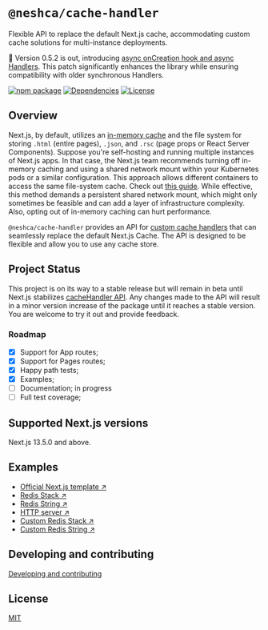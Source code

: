 # `@neshca/cache-handler`

Flexible API to replace the default Next.js cache, accommodating custom cache solutions for multi-instance deployments.

🎉 Version 0.5.2 is out, introducing [async onCreation hook and async Handlers](https://caching-tools.github.io/next-shared-cache/redis-stack). This patch significantly enhances the library while ensuring compatibility with older synchronous Handlers.

[![npm package](https://img.shields.io/npm/v/@neshca/cache-handler/latest.svg)](https://www.npmjs.com/package/@neshca/cache-handler)
[![Dependencies](https://img.shields.io/npm/dm/@neshca/cache-handler)](https://www.npmjs.com/package/@neshca/cache-handler)
[![License](https://img.shields.io/npm/l/express.svg)](https://github.com/caching-tools/next-shared-cache/blob/canary/packages/cache-handler/LICENSE)

## Overview

Next.js, by default, utilizes an [in-memory cache](https://nextjs.org/blog/next-13-2#nextjs-cache-when-self-hosted) and the file system for storing `.html` (entire pages), `.json`, and `.rsc` (page props or React Server Components). Suppose you're self-hosting and running multiple instances of Next.js apps. In that case, the Next.js team recommends turning off in-memory caching and using a shared network mount within your Kubernetes pods or a similar configuration. This approach allows different containers to access the same file-system cache. Check out [this guide](https://nextjs.org/docs/pages/building-your-application/data-fetching/incremental-static-regeneration#self-hosting-isr). While effective, this method demands a persistent shared network mount, which might only sometimes be feasible and can add a layer of infrastructure complexity. Also, opting out of in-memory caching can hurt performance.

`@neshca/cache-handler` provides an API for [custom cache handlers](https://nextjs.org/docs/app/api-reference/next-config-js/incrementalCacheHandlerPath) that can seamlessly replace the default Next.js Cache. The API is designed to be flexible and allow you to use any cache store.

## Project Status

This project is on its way to a stable release but will remain in beta until Next.js stabilizes [cacheHandler API](https://github.com/vercel/next.js/pull/57953). Any changes made to the API will result in a minor version increase of the package until it reaches a stable version. You are welcome to try it out and provide feedback.

### Roadmap

-   [x] Support for App routes;
-   [x] Support for Pages routes;
-   [x] Happy path tests;
-   [x] Examples;
-   [ ] Documentation; in progress
-   [ ] Full test coverage;

## Supported Next.js versions

Next.js 13.5.0 and above.

## Examples

-   [Official Next.js template ↗](https://github.com/vercel/next.js/tree/canary/examples/cache-handler-redis)
-   [Redis Stack ↗](https://caching-tools.github.io/next-shared-cache/redis-stack)
-   [Redis String ↗](https://caching-tools.github.io/next-shared-cache/redis-strings)
-   [HTTP server ↗](https://caching-tools.github.io/next-shared-cache/server)
-   [Custom Redis Stack ↗](https://caching-tools.github.io/next-shared-cache/redis-stack-custom)
-   [Custom Redis String ↗](https://caching-tools.github.io/next-shared-cache/redis-strings-custom)

## Developing and contributing

[Developing and contributing](../../docs/contributing/cache-handler.md)

## License

[MIT](./LICENSE)
